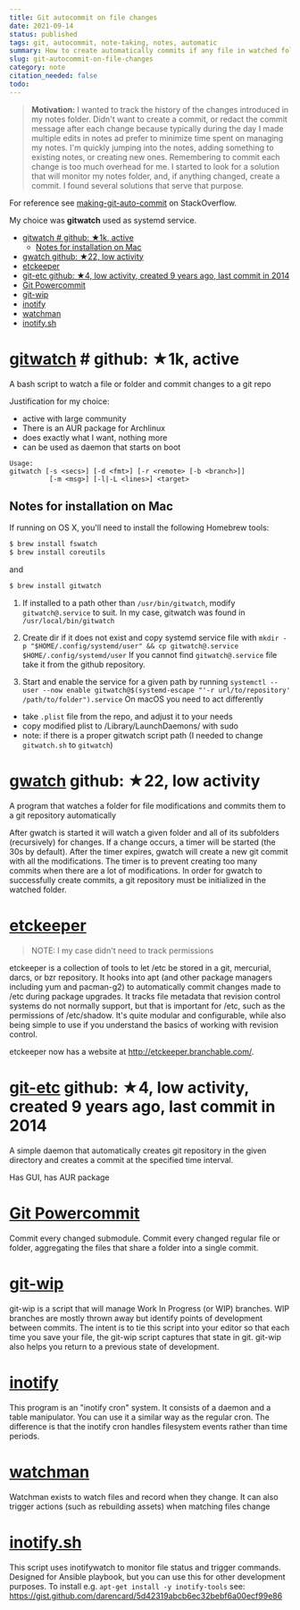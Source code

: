 ```yaml
---
title: Git autocommit on file changes
date: 2021-09-14
status: published
tags: git, autocommit, note-taking, notes, automatic
summary: How to create automatically commits if any file in watched folder was changed
slug: git-autocommit-on-file-changes
category: note
citation_needed: false
todo: 
---
```


> **Motivation:** I wanted to track the history of the changes introduced in my notes folder. Didn't want to create a commit, or redact the commit message after each change because typically during the day I made multiple edits in notes ad prefer to minimize time spent on managing my notes. I'm quickly jumping into the notes, adding something to existing notes, or creating new ones. Remembering to commit each change is too much overhead for me. I started to look for a solution that will monitor my notes folder, and, if anything changed, create a commit. I found several solutions that serve that purpose.

For reference see [making-git-auto-commit](https://stackoverflow.com/questions/420143/making-git-auto-commit) on StackOverflow.

My choice was **gitwatch** used as systemd service.

<!-- MarkdownTOC levels='1,2,3' autolink=True autoanchor=True -->

- [gitwatch # github: ★1k, active](#gitwatch--github-%E2%98%851k-active)
    - [Notes for installation on Mac](#notes-for-installation-on-mac)
- [gwatch github: ★22, low activity](#gwatch-github-%E2%98%8522-low-activity)
- [etckeeper](#etckeeper)
- [git-etc github: ★4, low activity, created 9 years ago, last commit in 2014](#git-etc-github-%E2%98%854-low-activity-created-9-years-ago-last-commit-in-2014)
- [Git Powercommit](#git-powercommit)
- [git-wip](#git-wip)
- [inotify](#inotify)
- [watchman](#watchman)
- [inotify.sh](#inotifysh)

<!-- /MarkdownTOC -->

<a id="gitwatch--github-%E2%98%851k-active"></a>
# [gitwatch](https://github.com/gitwatch/gitwatch) # github: ★1k, active
A bash script to watch a file or folder and commit changes to a git repo

Justification for my choice:
- active with large community
- There is an AUR package for Archlinux
- does exactly what I want, nothing more
- can be used as daemon that starts on boot

```
Usage:
gitwatch [-s <secs>] [-d <fmt>] [-r <remote> [-b <branch>]]
          [-m <msg>] [-l|-L <lines>] <target>
```

<a id="notes-for-installation-on-mac"></a>
## Notes for installation on Mac
If running on OS X, you'll need to install the following Homebrew tools:
```sh
$ brew install fswatch
$ brew install coreutils
```
and
```sh
$ brew install gitwatch
```

1. If installed to a path other than `/usr/bin/gitwatch`, modify `gitwatch@.service` to suit. In my case, gitwatch was found in `/usr/local/bin/gitwatch`
2. Create dir if it does not exist and copy systemd service file with `mkdir -p "$HOME/.config/systemd/user" && cp gitwatch@.service $HOME/.config/systemd/user`
If you cannot find `gitwatch@.service` file take it from the github repository.

3. Start and enable the service for a given path by running `systemctl --user --now enable gitwatch@$(systemd-escape "'-r url/to/repository' /path/to/folder").service`
On macOS you need to act differently
- take `.plist` file from the repo, and adjust it to your needs
- copy modified plist to  /Library/LaunchDaemons/ with sudo
- note: if there is a proper gitwatch script path (I needed to change `gitwatch.sh` to `gitwatch`)

<a id="gwatch-github-%E2%98%8522-low-activity"></a>
# [gwatch](https://github.com/jw0k/gwatch) github: ★22, low activity
A program that watches a folder for file modifications and commits them to a git repository automatically

After gwatch is started it will watch a given folder and all of its subfolders (recursively) for changes. If a change occurs, a timer will be started (the 30s by default). After the timer expires, gwatch will create a new git commit with all the modifications. The timer is to prevent creating too many commits when there are a lot of modifications. In order for gwatch to successfully create commits, a git repository must be initialized in the watched folder.

<a id="etckeeper"></a>
# [etckeeper](http://joeyh.name/code/etckeeper/)
> NOTE: I my case didn't need to track permissions

etckeeper is a collection of tools to let /etc be stored in a git, mercurial, darcs, or bzr repository. It hooks into apt (and other package managers including yum and pacman-g2) to automatically commit changes made to /etc during package upgrades. It tracks file metadata that revision control systems do not normally support, but that is important for /etc, such as the permissions of /etc/shadow. It's quite modular and configurable, while also being simple to use if you understand the basics of working with revision control.

etckeeper now has a website at http://etckeeper.branchable.com/.

<a id="git-etc-github-%E2%98%854-low-activity-created-9-years-ago-last-commit-in-2014"></a>
# [git-etc](https://arcanis.me/projects/git-etc) github: ★4, low activity, created 9 years ago, last commit in 2014
A simple daemon that automatically creates git repository in the given directory and creates a commit at the specified time interval.

Has GUI, has AUR package


<a id="git-powercommit"></a>
# [Git Powercommit](https://github.com/grwlf/git-powercommit)
Commit every changed submodule. Commit every changed regular file or folder, aggregating the files that share a folder into a single commit.


<a id="git-wip"></a>
# [git-wip](https://github.com/bartman/git-wip)
git-wip is a script that will manage Work In Progress (or WIP) branches. WIP branches are mostly thrown away but identify points of development between commits. The intent is to tie this script into your editor so that each time you save your file, the git-wip script captures that state in git. git-wip also helps you return to a previous state of development.

<a id="inotify"></a>
# [inotify](http://inotify.aiken.cz/?section=incron&page=about&lang=en)
This program is an "inotify cron" system. It consists of a daemon and a table manipulator. You can use it a similar way as the regular cron. The difference is that the inotify cron handles filesystem events rather than time periods.

<a id="watchman"></a>
# [watchman](https://facebook.github.io/watchman/)
Watchman exists to watch files and record when they change. It can also trigger actions (such as rebuilding assets) when matching files change


<a id="inotifysh"></a>
# [inotify.sh](https://github.com/nzvincent/nzvincent-github/blob/master/inotify-tools/inotify.sh)
This script uses inotifywatch to monitor file status and trigger commands.
Designed for Ansible playbook, but you can use this for other development purposes.
To install e.g. `apt-get install -y inotify-tools`
see: https://gist.github.com/darencard/5d42319abcb6ec32bebf6a00ecf99e86
